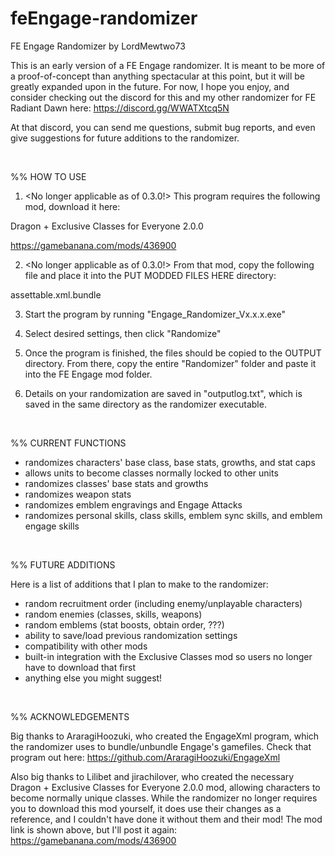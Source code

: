 # feEngage-randomizer
FE Engage Randomizer by LordMewtwo73

This is an early version of a FE Engage randomizer. It is meant to be more of 
a proof-of-concept than anything spectacular at this point, but it will be greatly 
expanded upon in the future. For now, I hope you enjoy, and consider checking out 
the discord for this and my other randomizer for FE Radiant Dawn here: 
https://discord.gg/WWATXtcq5N

At that discord, you can send me questions, submit bug reports, and even give 
suggestions for future additions to the randomizer.

<br>

%% HOW TO USE

1. <No longer applicable as of 0.3.0!>  This program requires the following mod, download it here:

Dragon + Exclusive Classes for Everyone 2.0.0

https://gamebanana.com/mods/436900

2. <No longer applicable as of 0.3.0!>  From that mod, copy the following file and place it into the PUT MODDED FILES HERE directory:

assettable.xml.bundle

3. Start the program by running "Engage_Randomizer_Vx.x.x.exe"

4. Select desired settings, then click "Randomize"

5. Once the program is finished, the files should be copied to the OUTPUT directory. From there, 
copy the entire "Randomizer" folder and paste it into the FE Engage mod folder.

6. Details on your randomization are saved in "outputlog.txt", which is saved in the same directory 
as the randomizer executable.

<br>

%% CURRENT FUNCTIONS
- randomizes characters' base class, base stats, growths, and stat caps
- allows units to become classes normally locked to other units
- randomizes classes' base stats and growths
- randomizes weapon stats
- randomizes emblem engravings and Engage Attacks
- randomizes personal skills, class skills, emblem sync skills, and emblem engage skills

<br>

%% FUTURE ADDITIONS

Here is a list of additions that I plan to make to the randomizer:

- random recruitment order (including enemy/unplayable characters)
- random enemies (classes, skills, weapons)
- random emblems (stat boosts, obtain order, ???)
- ability to save/load previous randomization settings
- compatibility with other mods
- built-in integration with the Exclusive Classes mod so users no longer have to download that first
- anything else you might suggest!

<br>

%% ACKNOWLEDGEMENTS

Big thanks to AraragiHoozuki, who created the EngageXml program, which the randomizer uses to bundle/unbundle 
Engage's gamefiles. Check that program out here:
https://github.com/AraragiHoozuki/EngageXml

Also big thanks to Lilibet and jirachilover, who created the necessary Dragon + Exclusive Classes for Everyone 2.0.0 mod, allowing characters to become normally unique classes. While the randomizer no longer requires you to download this mod yourself, it does use their changes as a reference, and I couldn't have done it without them and their mod! The mod link is shown above, but I'll post it again:
https://gamebanana.com/mods/436900
